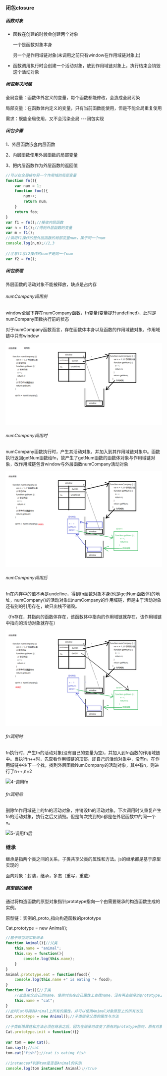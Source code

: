 ### 闭包closure

##### 函数对象

* 函数在创建的时候会创建两个对象

  一个是函数对象本身

  另一个是作用域链对象(未调用之前只有window在作用域链对象上)

* 函数调用执行时会创建一个活动对象，放到作用域链对象上，执行结束会销毁这个活动对象

##### 闭包解决问题

全局变量：函数体外定义的变量，每个函数都能修改，会造成全局污染

局部变量：在函数体内定义的变量，只有当前函数能使用，但是不能全局重复使用

需求：既能全局使用，又不会污染全局  ---闭包实现

##### 闭包步骤

1、外层函数嵌套内层函数

2、内层函数使用外层函数的局部变量

3、把内层函数作为外层函数的返回值

~~~javascript
//可以在全局操作另一个作用域的局部变量
function fn(){
    var num = 1;
    function foo(){
        num++;
        return num;
    }
    return foo;
}
var f1 = fn();//接收内层函数
var n = f1();//得到外层函数的变量
var m = f1();
//调用f1操作的是外层函数的局部变量num，属于同一个num
console.log(n,m);//2,3

//注意f1与f2操作的num不是同一个num
var f2 = fn();
~~~

##### 闭包原理

外层函数的活动对象不能被释放，缺点是占内存

###### numCompany调用前

window全局下存在numCompany函数，fn变量(变量提升undefined)，此时是numCompany函数执行前的状态

对于numCompany函数而言，存在函数体本身以及函数的作用域链对象，作用域链中只有window

![1-调用前](images/1-调用前.png)

###### numCompany调用时

numCompany函数执行时，产生其活动对象，并加入到其作用域链对象中。函数执行返回getNum函数给fn，故产生了getNum函数的函数体对象与作用域链对象，改作用域链包含window与外层函数numCompany活动对象

![2-调用时](images/2-调用时.png)

###### numCompany调用后

fn在内存中的值不再是undefine，得到fn函数对象本身(也是getNum函数体)的地址，numCompany()的活动对象出numCompany的作用域链，但是由于活动对象还有别的引用存在，故只出栈不销毁。

（fn存在，其指向的函数体存在，该函数体中指向的作用域链就存在，该作用域链中指向的活动对象就存在）

![3-调用后](images/3-调用后.png)

###### fn调用时

fn执行时，产生fn的活动对象(没有自己的变量为空)，并加入到fn函数的作用域链中。当执行n++时，先查看作用域链的顶部，即自己的活动对象中，没有n，在作用域链中往下一个找，找到外层函数NumCompany的活动对象，其中有n，则进行了n++,n=2

![4-调用fn](/images/4-调用fn.png)

###### fn调用后

删除fn作用域链上的fn的活动对象，并销毁fn的活动对象。下次调用时又重复产生fn的活动对象，执行之后又销毁。但是每次找到的n都是在外层函数中的同一个n。

![5-调用fn后](/images/5-%E8%B0%83%E7%94%A8fn%E5%90%8E.png)



### 继承

继承是指两个类之间的关系，子类共享父类的属性和方法。js的继承都是基于原型实现的

面向对象：封装，继承，多态（重写，重载）

##### 原型链的继承

通过将构造函数的原型对象指针prototype指向一个由需要继承的构造函数生成的实例。

原型链：实例的\_proto_指向构造函数的prototype

Cat.prototype = new Animal();

~~~javascript
//基于原型链实现继承
function Animal(){//父类
    this.name = "animal";
    this.say = function(){
        console.log(this.name);
    }
}
Animal.prototype.eat = function(food){
    console.log(this.name +" is eating "+ food);
}
function Cat(){//子类
    //此处定义自己的name，使用时先在自己属性上查找name，没有再去继承的prototype上查找
    this.name = "cat";
}
//此时Cat将拥有Animal上所有的属性，并可以使用Animal对象原型上的所有方法
Cat.prototype = new Animal();//子类继承父类的属性与方法

//子类新增属性和方法必须在继承之后，因为在继承时改变了原有的prototype指向，原有对象原型的方法就无法访问
Cat.prototype.init = function(){}

var tom = new Cat();
tom.say();//cat
tom.eat("fish");//cat is eating fish

//instanceof判断tom是否是Animal的实例
console.log(tom instanceof Animal);//true
~~~

##### 



